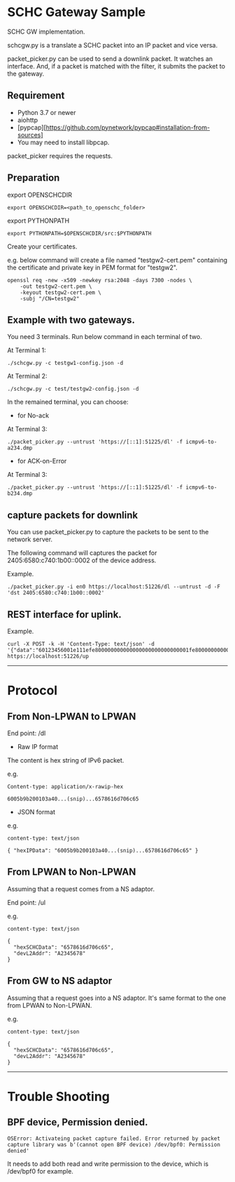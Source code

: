 SCHC Gateway Sample
===================

SCHC GW implementation.

schcgw.py is a translate a SCHC packet into an IP packet and vice versa.

packet_picker.py can be used to send a downlink packet.
It watches an interface.  And, if a packet is matched with the filter,
it submits the packet to the gateway.

## Requirement

- Python 3.7 or newer
- aiohttp
- [pypcap][https://github.com/pynetwork/pypcap#installation-from-sources]
- You may need to install libpcap.

packet_picker requires the requests.

## Preparation

export OPENSCHCDIR

```
export OPENSCHCDIR=<path_to_openschc_folder>
```

export PYTHONPATH

```
export PYTHONPATH=$OPENSCHCDIR/src:$PYTHONPATH
```

Create your certificates.

e.g. below command will create a file named "testgw2-cert.pem"
containing the certificate and private key in PEM format for "testgw2".

```
openssl req -new -x509 -newkey rsa:2048 -days 7300 -nodes \
    -out testgw2-cert.pem \
    -keyout testgw2-cert.pem \
    -subj "/CN=testgw2"
```

## Example with two gateways.

You need 3 terminals.  Run below command in each terminal of two.

At Terminal 1:
```
./schcgw.py -c testgw1-config.json -d
```

At Terminal 2:
```
./schcgw.py -c test/testgw2-config.json -d
```

In the remained terminal, you can choose:

- for No-ack

At Terminal 3:
```
./packet_picker.py --untrust 'https://[::1]:51225/dl' -f icmpv6-to-a234.dmp
```

- for ACK-on-Error

At Terminal 3:
```
./packet_picker.py --untrust 'https://[::1]:51225/dl' -f icmpv6-to-b234.dmp
```

## capture packets for downlink

You can use packet_picker.py to capture the packets to be sent to the network server.

The following command will captures the packet for 2405:6580:c740:1b00::0002 of the device address.

Example.

```
./packet_picker.py -i en0 https://localhost:51226/dl --untrust -d -F 'dst 2405:6580:c740:1b00::0002'
```

## REST interface for uplink.

Example.

```
curl -X POST -k -H 'Content-Type: text/json' -d '{"data":"60123456001e111efe800000000000000000000000000001fe80000000000000000000000000000216321633001e0000410200010ab3666f6f0362617206414243443d3d466b3d65746830ff8401822020264568656c6c6f","DevAddr":"0011223344"}' https://localhost:51226/up
```

---
Protocol
========

## From Non-LPWAN to LPWAN

End point: /dl

- Raw IP format

The content is hex string of IPv6 packet.

e.g.
```
Content-type: application/x-rawip-hex

6005b9b200103a40...(snip)...6578616d706c65
```

- JSON format

e.g.
```
content-type: text/json 

{ "hexIPData": "6005b9b200103a40...(snip)...6578616d706c65" }
```

## From LPWAN to Non-LPWAN

Assuming that a request comes from a NS adaptor.

End point: /ul

e.g.
```
content-type: text/json 

{
  "hexSCHCData": "6578616d706c65",
  "devL2Addr": "A2345678"
}
```

## From GW to NS adaptor

Assuming that a request goes into a NS adaptor.
It's same format to the one from LPWAN to Non-LPWAN.

e.g.
```
content-type: text/json 

{
  "hexSCHCData": "6578616d706c65",
  "devL2Addr": "A2345678"
}
```

---

Trouble Shooting
================

## BPF device, Permission denied.

```
OSError: Activateing packet capture failed. Error returned by packet capture library was b'(cannot open BPF device) /dev/bpf0: Permission denied'
```

It needs to add both read and write permission to the device,
which is /dev/bpf0 for example.

